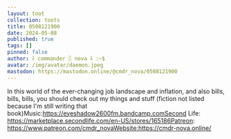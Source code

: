 ```yaml
---
layout: toot
collection: toots
title: 0508121900
date: 2024-05-08
published: true
tags: []
pinned: false
author: ⸸ commander ░ nova ⸸ :~$
avatar: /img/avatar/daemon.jpeg
mastodon: https://mastodon.online/@cmdr_nova/0508121900
---
```


In this world of the ever-changing job landscape and inflation, and also bills, bills, bills, you should check out my things and stuff (fiction not listed because I'm still writing that book)Music:https://eyeshadow2600fm.bandcamp.comSecond Life: https://marketplace.secondlife.com/en-US/stores/165186Patreon: https://www.patreon.com/cmdr_novaWebsite:https://cmdr-nova.online/
